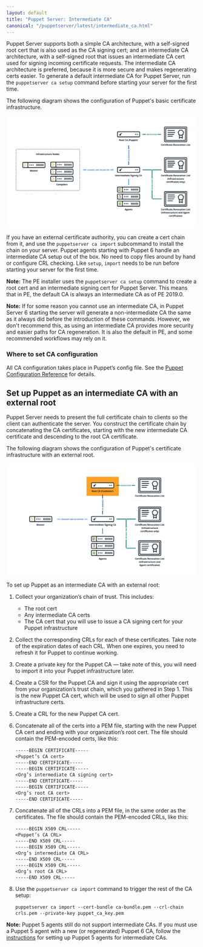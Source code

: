 ```yaml
---
layout: default
title: "Puppet Server: Intermediate CA"
canonical: "/puppetserver/latest/intermediate_ca.html"
---
```


Puppet Server supports both a simple CA architecture, with a self-signed root cert that is also used as the CA signing cert; and an intermediate CA architecture, with a self-signed root that issues an intermediate CA cert used for signing incoming certificate requests. The intermediate CA architecture is preferred, because it is more secure and makes regenerating certs easier. To generate a default intermediate CA for Puppet Server, run the `puppetserver ca setup` command before starting your server for the first time.

The following diagram shows the configuration of Puppet's basic certificate infrastructure.

![A diagram showing Puppet's basic certificate infrastructure](ca_basic_foss.png)

If you have an external certificate authority, you can create a cert chain from it, and use the `puppetserver ca import` subcommand to install the chain on your server. Puppet agents starting with Puppet 6 handle an intermediate CA setup out of the box. No need to copy files around by hand or configure CRL checking. Like `setup`, `import` needs to be run before starting your server for the first time.

**Note:** The PE installer uses the `puppetserver ca setup` command to create a root cert and an intermediate signing cert for Puppet Server. This means that in PE, the default CA is always an intermediate CA as of PE 2019.0.

**Note:** If for some reason you cannot use an intermediate CA, in Puppet Server 6 starting the server will generate a non-intermediate CA the same as it always did before the introduction of these commands. However, we don't recommend this, as using an intermediate CA provides more security and easier paths for CA regeneration. It is also the default in PE, and some recommended workflows may rely on it.

### Where to set CA configuration

All CA configuration takes place in Puppet’s config file. See the [Puppet Configuration Reference](/puppet/latest/configuration.html) for details.

## Set up Puppet as an intermediate CA with an external root

Puppet Server needs to present the full certificate chain to clients so the client can authenticate the server. You construct the certificate chain by concatenating the CA certificates, starting with the new intermediate CA certificate and descending to the root CA certificate.

The following diagram shows the configuration of Puppet's certificate infrastructure with an external root.

![A diagram showing Puppet's certificate infrastructure with an external root](ca_external_root_foss.png)

To set up Puppet as an intermediate CA with an external root:

1. Collect your organization’s chain of trust. This includes:
   * The root cert
   * Any intermediate CA certs
   * The CA cert that you will use to issue a CA signing cert for your Puppet infrastructure
1. Collect the corresponding CRLs for each of these certificates. Take note of the expiration dates of each CRL. When one expires, you need to refresh it for Puppet to continue working.
1. Create a private key for the Puppet CA — take note of this, you will need to import it into your Puppet infrastructure later.
1. Create a CSR for the Puppet CA and sign it using the appropriate cert from your organization’s trust chain, which you gathered in Step 1. This is the new Puppet CA cert, which will be used to sign all other Puppet infrastructure certs.
1. Create a CRL for the new Puppet CA cert.
1. Concatenate all of the certs into a PEM file, starting with the new Puppet CA cert and ending with your organization’s root cert. The file should contain the PEM-encoded certs, like this:
   
   ```
   -----BEGIN CERTIFICATE-----
   <Puppet’s CA cert>
   -----END CERTIFICATE-----
   -----BEGIN CERTIFICATE-----
   <Org’s intermediate CA signing cert>
   -----END CERTIFICATE-----
   -----BEGIN CERTIFICATE-----
   <Org’s root CA cert>
   -----END CERTIFICATE-----
   ```

1. Concatenate all of the CRLs into a PEM file, in the same order as the certificates. The file should contain the PEM-encoded CRLs, like this:
   
   ```
   -----BEGIN X509 CRL-----
   <Puppet’s CA CRL>
   -----END X509 CRL-----
   -----BEGIN X509 CRL-----
   <Org’s intermediate CA CRL>
   -----END X509 CRL-----
   -----BEGIN X509 CRL-----
   <Org’s root CA CRL>
   -----END X509 CRL-----
   ```

1. Use the `puppetserver ca import` command to trigger the rest of the CA setup:
   
   ```
   puppetserver ca import --cert-bundle ca-bundle.pem --crl-chain crls.pem --private-key puppet_ca_key.pem
   ```

**Note:** Puppet 5 agents still do not support intermediate CAs. If you must use a Puppet 5 agent with a new (or regenerated) Puppet 6 CA, follow the [instructions](/puppetserver/5.3/intermediate_ca_configuration.html) for setting up Puppet 5 agents for intermediate CAs.
